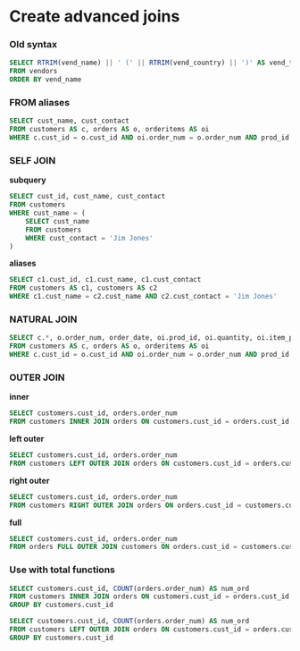 # Create advanced joins

### Old syntax

```sql
SELECT RTRIM(vend_name) || ' (' || RTRIM(vend_country) || ')' AS vend_title
FROM vendors
ORDER BY vend_name
```

### FROM aliases

```sql
SELECT cust_name, cust_contact
FROM customers AS c, orders AS o, orderitems AS oi
WHERE c.cust_id = o.cust_id AND oi.order_num = o.order_num AND prod_id = 'RGAN01'
```

### SELF JOIN

**subquery**

```sql
SELECT cust_id, cust_name, cust_contact
FROM customers
WHERE cust_name = (
    SELECT cust_name
    FROM customers
    WHERE cust_contact = 'Jim Jones'
)
```

**aliases**

```sql
SELECT c1.cust_id, c1.cust_name, c1.cust_contact
FROM customers AS c1, customers AS c2
WHERE c1.cust_name = c2.cust_name AND c2.cust_contact = 'Jim Jones'
```

### NATURAL JOIN

```sql
SELECT c.*, o.order_num, order_date, oi.prod_id, oi.quantity, oi.item_price
FROM customers AS c, orders AS o, orderitems AS oi
WHERE c.cust_id = o.cust_id AND oi.order_num = o.order_num AND prod_id = 'RGAN01'
```

### OUTER JOIN

**inner**

```sql
SELECT customers.cust_id, orders.order_num
FROM customers INNER JOIN orders ON customers.cust_id = orders.cust_id
```

**left outer**

```sql
SELECT customers.cust_id, orders.order_num
FROM customers LEFT OUTER JOIN orders ON customers.cust_id = orders.cust_id
```

**right outer**

```sql
SELECT customers.cust_id, orders.order_num
FROM customers RIGHT OUTER JOIN orders ON orders.cust_id = customers.cust_id
```

**full**

```sql
SELECT customers.cust_id, orders.order_num
FROM orders FULL OUTER JOIN customers ON orders.cust_id = customers.cust_id
```

### Use with total functions

```sql
SELECT customers.cust_id, COUNT(orders.order_num) AS num_ord
FROM customers INNER JOIN orders ON customers.cust_id = orders.cust_id
GROUP BY customers.cust_id
```

```sql
SELECT customers.cust_id, COUNT(orders.order_num) AS num_ord
FROM customers LEFT OUTER JOIN orders ON customers.cust_id = orders.cust_id
GROUP BY customers.cust_id
```
